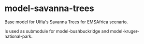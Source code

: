 # model-savanna-trees

Base model for Ulfia's Savanna Trees for EMSAfrica scenario.

Is used as submodule for model-bushbuckridge and model-kruger-national-park.